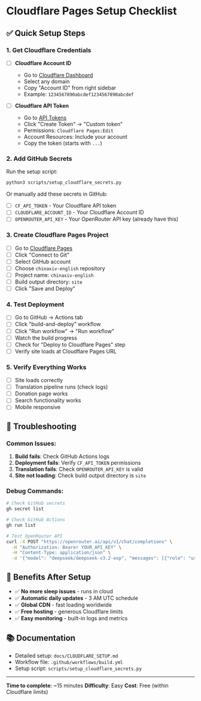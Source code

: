 # Cloudflare Pages Setup Checklist

## ✅ Quick Setup Steps

### 1. Get Cloudflare Credentials
- [ ] **Cloudflare Account ID**
  - Go to [Cloudflare Dashboard](https://dash.cloudflare.com)
  - Select any domain
  - Copy "Account ID" from right sidebar
  - Example: `1234567890abcdef1234567890abcdef`

- [ ] **Cloudflare API Token**
  - Go to [API Tokens](https://dash.cloudflare.com/profile/api-tokens)
  - Click "Create Token" → "Custom token"
  - Permissions: `Cloudflare Pages:Edit`
  - Account Resources: Include your account
  - Copy the token (starts with `...`)

### 2. Add GitHub Secrets
Run the setup script:
```bash
python3 scripts/setup_cloudflare_secrets.py
```

Or manually add these secrets in GitHub:
- [ ] `CF_API_TOKEN` - Your Cloudflare API token
- [ ] `CLOUDFLARE_ACCOUNT_ID` - Your Cloudflare Account ID  
- [ ] `OPENROUTER_API_KEY` - Your OpenRouter API key (already have this)

### 3. Create Cloudflare Pages Project
- [ ] Go to [Cloudflare Pages](https://pages.cloudflare.com)
- [ ] Click "Connect to Git"
- [ ] Select GitHub account
- [ ] Choose `chinaxiv-english` repository
- [ ] Project name: `chinaxiv-english`
- [ ] Build output directory: `site`
- [ ] Click "Save and Deploy"

### 4. Test Deployment
- [ ] Go to GitHub → Actions tab
- [ ] Click "build-and-deploy" workflow
- [ ] Click "Run workflow" → "Run workflow"
- [ ] Watch the build progress
- [ ] Check for "Deploy to Cloudflare Pages" step
- [ ] Verify site loads at Cloudflare Pages URL

### 5. Verify Everything Works
- [ ] Site loads correctly
- [ ] Translation pipeline runs (check logs)
- [ ] Donation page works
- [ ] Search functionality works
- [ ] Mobile responsive

## 🚨 Troubleshooting

### Common Issues:
1. **Build fails**: Check GitHub Actions logs
2. **Deployment fails**: Verify `CF_API_TOKEN` permissions
3. **Translation fails**: Check `OPENROUTER_API_KEY` is valid
4. **Site not loading**: Check build output directory is `site`

### Debug Commands:
```bash
# Check GitHub secrets
gh secret list

# Check GitHub Actions
gh run list

# Test OpenRouter API
curl -X POST "https://openrouter.ai/api/v1/chat/completions" \
  -H "Authorization: Bearer YOUR_API_KEY" \
  -H "Content-Type: application/json" \
  -d '{"model": "deepseek/deepseek-v3.2-exp", "messages": [{"role": "user", "content": "Hello"}], "max_tokens": 10}'
```

## 🎉 Benefits After Setup

- ✅ **No more sleep issues** - runs in cloud
- ✅ **Automatic daily updates** - 3 AM UTC schedule
- ✅ **Global CDN** - fast loading worldwide
- ✅ **Free hosting** - generous Cloudflare limits
- ✅ **Easy monitoring** - built-in logs and metrics

## 📚 Documentation

- Detailed setup: `docs/CLOUDFLARE_SETUP.md`
- Workflow file: `.github/workflows/build.yml`
- Setup script: `scripts/setup_cloudflare_secrets.py`

---

**Time to complete**: ~15 minutes
**Difficulty**: Easy
**Cost**: Free (within Cloudflare limits)
